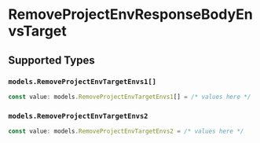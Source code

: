 # RemoveProjectEnvResponseBodyEnvsTarget


## Supported Types

### `models.RemoveProjectEnvTargetEnvs1[]`

```typescript
const value: models.RemoveProjectEnvTargetEnvs1[] = /* values here */
```

### `models.RemoveProjectEnvTargetEnvs2`

```typescript
const value: models.RemoveProjectEnvTargetEnvs2 = /* values here */
```

